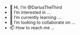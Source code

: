 - 👋 Hi, I’m @DariusTheThird
- 👀 I’m interested in ...
- 🌱 I’m currently learning ...
- 💞️ I’m looking to collaborate on ...
- 📫 How to reach me ...
